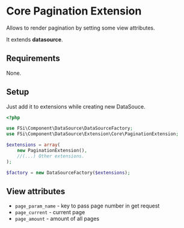 # Core Pagination Extension #

Allows to render pagination by setting some view attributes.

It extends **datasource**.

## Requirements ##

None.

## Setup ##

Just add it to extensions while creating new DataSouce.

``` php
<?php

use FSi\Component\DataSource\DataSourceFactory;
use FSi\Component\DataSource\Extension\Core\PaginationExtension;

$extensions = array(
    new PaginationExtension(),
    //(...) Other extensions.
);

$factory = new DataSourceFactory($extensions);

```

## View attributes ##

* ``page_param_name`` - key to pass page number in get request
* ``page_current`` - current page
* ``page_amount`` - amount of all pages